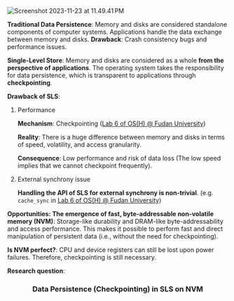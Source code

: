 ![Screenshot 2023-11-23 at 11.49.41 PM](https://p.ipic.vip/r3ore3.png)

**Traditional Data Persistence**: Memory and disks are considered standalone components of computer systems. Applications handle the data exchange between memory and disks. **Drawback**: Crash consistency bugs and performance issues.

**Single-Level Store**: Memory and disks are considered as a whole **from the perspective of applications**. The operating system takes the responsibility for data persistence, which is transparent to applications through **checkpointing**. 

**Drawback of SLS**: 

1. Performance 

   **Mechanism**: Checkpointing ([Lab 6 of OS(H) @ Fudan University](https://github.com/Boreas618/OS-Honor-23Fall/tree/lab6))

   **Reality**: There is a huge difference between memory and disks in terms of speed, volatility, and access granularity.

   **Consequence**: Low performance and risk of data loss (The low speed implies that we cannot checkpoint frequently).

2. External synchrony issue

   **Handling the API of SLS for external synchrony is non-trivial**. (e.g. `cache_sync` in [Lab 6 of OS(H) @ Fudan University](https://github.com/Boreas618/OS-Honor-23Fall/tree/lab6))

**Opportunities: The emergence of fast, byte-addressable non-volatile memory (NVM)**: Storage-like durability and DRAM-like byte-addressability and access performance. This makes it possible to perform fast and direct manipulation of persistent data (i.e., without the need for checkpointing).

**Is NVM perfect?**: CPU and device registers can still be lost upon power failures. Therefore, checkpointing is still necessary.

**Research question**:

<center><h3>Data Persistence (Checkpointing) in SLS on NVM</h3></center>
